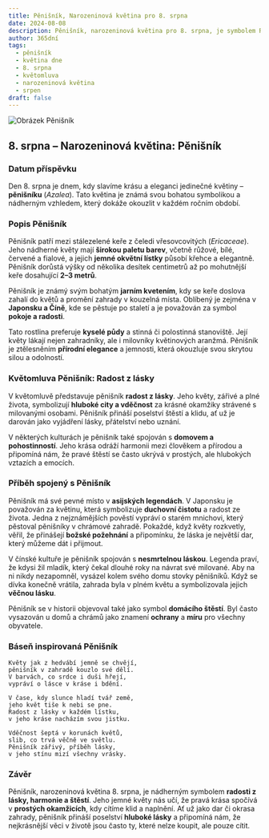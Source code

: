 ```yaml
---
title: Pěnišník, Narozeninová květina pro 8. srpna
date: 2024-08-08
description: Pěnišník, narozeninová květina pro 8. srpna, je symbolem Radost z lásky. Objevte její jedinečný význam, fascinující příběhy a poezii, která oslavuje její krásu.
author: 365dní
tags:
  - pěnišník
  - květina dne
  - 8. srpna
  - květomluva
  - narozeninová květina
  - srpen
draft: false
---
```


![Obrázek Pěnišník](https://cdn.pixabay.com/photo/2018/05/15/03/08/azaleas-3402117_1280.jpg#center)


## 8. srpna – Narozeninová květina: Pěnišník

### Datum příspěvku

Den 8. srpna je dnem, kdy slavíme krásu a eleganci jedinečné květiny – **pěnišníku** (_Azalea_). Tato květina je známá svou bohatou symbolikou a nádherným vzhledem, který dokáže okouzlit v každém ročním období.

### Popis Pěnišník

Pěnišník patří mezi stálezelené keře z čeledi vřesovcovitých (_Ericaceae_). Jeho nádherné květy mají **širokou paletu barev**, včetně růžové, bílé, červené a fialové, a jejich **jemné okvětní lístky** působí křehce a elegantně. Pěnišník dorůstá výšky od několika desítek centimetrů až po mohutnější keře dosahující **2–3 metrů**.

Pěnišník je známý svým bohatým **jarním kvetením**, kdy se keře doslova zahalí do květů a promění zahrady v kouzelná místa. Oblíbený je zejména v **Japonsku a Číně**, kde se pěstuje po staletí a je považován za symbol **pokoje a radosti**.

Tato rostlina preferuje **kyselé půdy** a stinná či polostinná stanoviště. Její květy lákají nejen zahradníky, ale i milovníky květinových aranžmá. Pěnišník je ztělesněním **přírodní elegance** a jemnosti, která okouzluje svou skrytou silou a odolností.

### Květomluva Pěnišník: Radost z lásky

V květomluvě představuje pěnišník **radost z lásky**. Jeho květy, zářivé a plné života, symbolizují **hluboké city a vděčnost** za krásné okamžiky strávené s milovanými osobami. Pěnišník přináší poselství štěstí a klidu, ať už je darován jako vyjádření lásky, přátelství nebo uznání.

V některých kulturách je pěnišník také spojován s **domovem a pohostinností**. Jeho krása odráží harmonii mezi člověkem a přírodou a připomíná nám, že pravé štěstí se často ukrývá v prostých, ale hlubokých vztazích a emocích.

### Příběh spojený s Pěnišník

Pěnišník má své pevné místo v **asijských legendách**. V Japonsku je považován za květinu, která symbolizuje **duchovní čistotu** a radost ze života. Jedna z nejznámějších pověstí vypráví o starém mnichovi, který pěstoval pěnišníky v chrámové zahradě. Pokaždé, když květy rozkvetly, věřil, že přinášejí **božské požehnání** a připomínku, že láska je největší dar, který můžeme dát i přijmout.

V čínské kultuře je pěnišník spojován s **nesmrtelnou láskou**. Legenda praví, že kdysi žil mladík, který čekal dlouhé roky na návrat své milované. Aby na ni nikdy nezapomněl, vysázel kolem svého domu stovky pěnišníků. Když se dívka konečně vrátila, zahrada byla v plném květu a symbolizovala jejich **věčnou lásku**.

Pěnišník se v historii objevoval také jako symbol **domácího štěstí**. Byl často vysazován u domů a chrámů jako znamení **ochrany** a **míru** pro všechny obyvatele.

### Báseň inspirovaná Pěnišník

```
Květy jak z hedvábí jemně se chvějí,  
pěnišník v zahradě kouzlo své dělí.  
V barvách, co srdce i duši hřejí,  
vypráví o lásce v kráse i bdění.  

V čase, kdy slunce hladí tvář země,  
jeho květ tiše k nebi se pne.  
Radost z lásky v každém lístku,  
v jeho kráse nacházím svou jistku.  

Vděčnost šeptá v korunách květů,  
slib, co trvá věčně ve světlu.  
Pěnišník zářivý, příběh lásky,  
v jeho stínu mizí všechny vrásky.  
```

### Závěr

Pěnišník, narozeninová květina 8. srpna, je nádherným symbolem **radosti z lásky, harmonie a štěstí**. Jeho jemné květy nás učí, že pravá krása spočívá v **prostých okamžicích**, kdy cítíme klid a naplnění. Ať už jako dar či okrasa zahrady, pěnišník přináší poselství **hluboké lásky** a připomíná nám, že nejkrásnější věci v životě jsou často ty, které nelze koupit, ale pouze cítit.